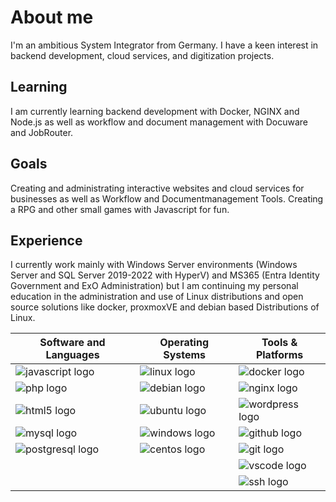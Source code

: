 # About me
I'm an ambitious System Integrator from Germany. I have a keen interest in backend development, cloud services, and digitization projects.

## Learning  
I am currently learning backend development with Docker, NGINX and Node.js as well as workflow and document management with Docuware and JobRouter. 

## Goals
Creating and administrating interactive websites and cloud services for businesses as well as Workflow and Documentmanagement Tools. 
Creating a RPG and other small games with Javascript for fun.

## Experience
I currently work mainly with Windows Server environments (Windows Server and SQL Server 2019-2022 with HyperV) and MS365 (Entra Identity Government and ExO Administration) but I am continuing my personal education in the administration and use of Linux distributions and open source solutions like docker, proxmoxVE and debian based Distributions of Linux.

| Software and Languages | Operating Systems | Tools & Platforms |
|-----------------------|-------------------|-------------------|
| ![javascript logo](https://cdn.jsdelivr.net/gh/devicons/devicon/icons/javascript/javascript-original.svg) | ![linux logo](https://cdn.jsdelivr.net/gh/devicons/devicon/icons/linux/linux-original.svg) | ![docker logo](https://cdn.jsdelivr.net/gh/devicons/devicon/icons/docker/docker-original.svg) |
| ![php logo](https://cdn.jsdelivr.net/gh/devicons/devicon/icons/php/php-original.svg) | ![debian logo](https://cdn.jsdelivr.net/gh/devicons/devicon/icons/debian/debian-original.svg) | ![nginx logo](https://cdn.jsdelivr.net/gh/devicons/devicon/icons/nginx/nginx-original.svg) |
| ![html5 logo](https://cdn.jsdelivr.net/gh/devicons/devicon/icons/html5/html5-original.svg) | ![ubuntu logo](https://cdn.jsdelivr.net/gh/devicons/devicon/icons/ubuntu/ubuntu-plain.svg) | ![wordpress logo](https://cdn.jsdelivr.net/gh/devicons/devicon/icons/wordpress/wordpress-original.svg) |
| ![mysql logo](https://cdn.jsdelivr.net/gh/devicons/devicon/icons/mysql/mysql-original.svg) | ![windows logo](https://cdn.jsdelivr.net/gh/devicons/devicon/icons/windows8/windows8-original.svg) | ![github logo](https://cdn.jsdelivr.net/gh/devicons/devicon/icons/github/github-original.svg) |
| ![postgresql logo](https://cdn.jsdelivr.net/gh/devicons/devicon/icons/postgresql/postgresql-original.svg) | ![centos logo](https://cdn.jsdelivr.net/gh/devicons/devicon/icons/centos/centos-original.svg) | ![git logo](https://cdn.jsdelivr.net/gh/devicons/devicon/icons/git/git-original.svg) |
| | | ![vscode logo](https://cdn.jsdelivr.net/gh/devicons/devicon/icons/vscode/vscode-original.svg)
| | | ![ssh logo](https://cdn.jsdelivr.net/gh/devicons/devicon/icons/ssh/ssh-original.svg) |